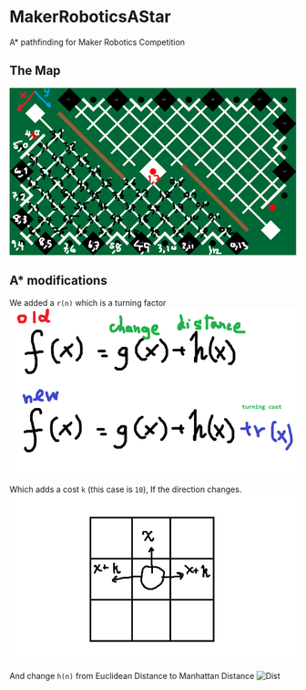 # MakerRoboticsAStar
 A* pathfinding for Maker Robotics Competition

## The Map

![Map](map.png)

## A* modifications
We added a `r(n)` which is a turning factor
![Func](function.png)

Which adds a cost `k` (this case is `10`), If the direction changes.
![Turn](turn.png)

And change `h(n)` from Euclidean Distance to Manhattan Distance
![Dist](https://uploads-cdn.omnicalculator.com/images/manhattan_distance.png?width=748&enlarge=0&format=webp)